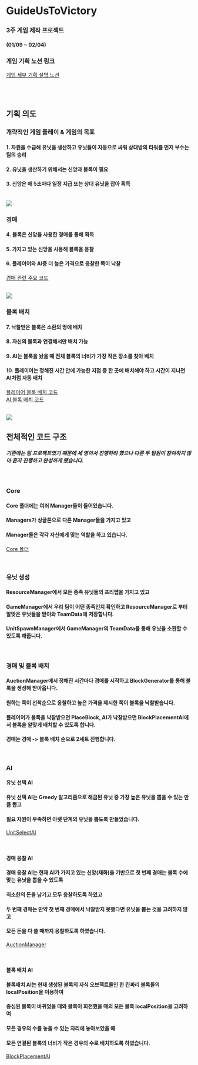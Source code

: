 # GuideUsToVictory


### 3주 게임 제작 프로젝트
#### (01/09 ~ 02/04)

### 게임 기획 노션 링크
[게임 세부 기획 설명 노션](https://devjongin.notion.site/170d6b2ef3d68014a743da128bb94fec?pvs=4)
<br/><br/><br/><br/>

## 기획 의도

### 개략적인 게임 플레이 & 게임의 목표

#### 1. 자원을 수급해 유닛을 생산하고 유닛들이 자동으로 싸워 상대방의 타워를 먼저 부수는 팀의 승리
#### 2. 유닛을 생산하기 위해서는 신앙과 블록이 필요
#### 3. 신앙은 매 5초마다 일정 지급 또는 상대 유닛을 잡아 획득

<br/>
<img src="https://github.com/user-attachments/assets/8f97ac6e-d885-4418-b6f5-a7dbb51daa3c"/> 

### 경매
#### 4. 블록은 신앙을 사용한 경매를 통해 획득
#### 5. 가지고 있는 신앙을 사용해 블록을 응찰
#### 6. 플레이어와 AI중 더 높은 가격으로 응찰한 쪽이 낙찰

[경매 관련 주요 코드](https://github.com/yujongin/GuideUsToVictory/blob/main/GuideUsToVictory/Assets/%40Jongin/Scripts/Core/AuctionManager.cs)

<br/>
<img src="https://github.com/user-attachments/assets/0167c103-1b8a-4a9f-bd69-a416bbefd1b5"/> 

### 블록 배치
#### 7. 낙찰받은 블록은 소환의 땅에 배치
#### 8. 자신의 블록과 연결해서만 배치 가능
#### 9. AI는 블록을 놨을 때 전체 블록의 너비가 가장 작은 장소를 찾아 배치
#### 10. 플레이어는 정해진 시간 안에 가능한 지점 중 한 곳에 배치해야 하고 시간이 지나면 AI처럼 자동 배치

[플레이어 블록 배치 코드](https://github.com/yujongin/GuideUsToVictory/blob/main/GuideUsToVictory/Assets/%40Jongin/Scripts/BlockArrange/PlayerBlockPlacement.cs)
<br/>
[AI 블록 배치 코드](https://github.com/yujongin/GuideUsToVictory/blob/main/GuideUsToVictory/Assets/%40Jongin/Scripts/EnemyAI/BlockPlacementAI.cs)

<br/>
<img src="https://github.com/user-attachments/assets/c034b1ae-e60d-4638-a4e1-45eb1ec0304a"/>

<br/>

## 전체적인 코드 구조

##### 기존에는 팀 프로젝트였기 때문에 세 명이서 진행하려 했으나 다른 두 팀원이 참여하지 않아 혼자 진행하고 완성하게 됐습니다.

<br/>

### Core
#### Core 폴더에는 여러 Manager들이 들어있습니다. 
#### Managers가 싱글톤으로 다른 Manager들을 가지고 있고 
#### Manager들은 각각 자신에게 맞는 역할을 하고 있습니다.
[Core 폴더](https://github.com/yujongin/GuideUsToVictory/tree/main/GuideUsToVictory/Assets/%40Jongin/Scripts/Core)

<br/>

### 유닛 생성
#### ResourceManager에서 모든 종족 유닛들의 프리펩을 가지고 있고
#### GameManager에서 우리 팀이 어떤 종족인지 확인하고 ResourceManager로 부터 알맞은 유닛들을 받아와 TeamData에 저장합니다.
#### UnitSpawnManager에서 GameManager의 TeamData를 통해 유닛을 소환할 수 있도록 해줍니다.


<br/>

### 경매 및 블록 배치
#### AuctionManager에서 정해진 시간마다 경매를 시작하고 BlockGenerator를 통해 블록을 생성해 받아옵니다. 
#### 원하는 쪽이 선착순으로 응찰하고 높은 가격을 제시한 쪽이 블록을 낙찰받습니다.
#### 플레이어가 블록을 낙찰받으면 PlaceBlock, AI가 낙찰받으면 BlockPlacementAI에서 블록을 알맞게 배치할 수 있도록 합니다.
#### 경매는 경매 -> 블록 배치 순으로 2세트 진행합니다.


<br/>

### AI
#### 유닛 선택 AI
#### 유닛 선택 AI는 Greedy 알고리즘으로 해금된 유닛 중 가장 높은 유닛을 뽑을 수 있는 만큼 뽑고
#### 필요 자원이 부족하면 아랫 단계의 유닛을 뽑도록 만들었습니다.
[UnitSelectAI](https://github.com/yujongin/GuideUsToVictory/blob/main/GuideUsToVictory/Assets/%40Jongin/Scripts/EnemyAI/UnitSelectAI.cs)

<br/>

#### 경매 응찰 AI
#### 경매 응찰 AI는 현재 AI가 가지고 있는 신앙(재화)을 기반으로 첫 번째 경매는 블록 수에 맞는 유닛을 뽑을 수 있도록
#### 최소한의 돈을 남기고 모두 응찰하도록 하였고 
#### 두 번째 경매는 만약 첫 번째 경매에서 낙찰받지 못했다면 유닛을 뽑는 것을 고려하지 않고 
#### 모든 돈을 다 쓸 때까지 응찰하도록 하였습니다.
[AuctionManager](https://github.com/yujongin/GuideUsToVictory/blob/main/GuideUsToVictory/Assets/%40Jongin/Scripts/Core/AuctionManager.cs)

<br/>

#### 블록 배치 AI
#### 블록배치 AI는 현재 생성된 블록의 자식 오브젝트들인 한 칸짜리 블록들의 localPosition을 이용하여
#### 중심된 블록이 바뀌었을 때와 블록이 회전했을 때의 모든 블록 localPosition을 고려하여
#### 모든 경우의 수를 놓을 수 있는 자리에 놓아보았을 때
#### 모든 연결된 블록의 너비가 작은 경우의 수로 배치하도록 하였습니다.
[BlockPlacementAI](https://github.com/yujongin/GuideUsToVictory/blob/main/GuideUsToVictory/Assets/%40Jongin/Scripts/EnemyAI/BlockPlacementAI.cs)







